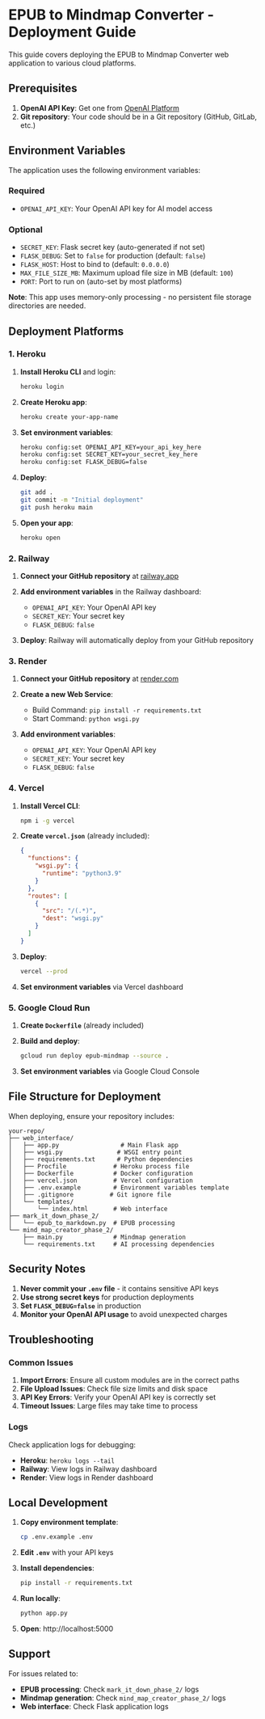 # EPUB to Mindmap Converter - Deployment Guide

This guide covers deploying the EPUB to Mindmap Converter web application to various cloud platforms.

## Prerequisites

1. **OpenAI API Key**: Get one from [OpenAI Platform](https://platform.openai.com/api-keys)
2. **Git repository**: Your code should be in a Git repository (GitHub, GitLab, etc.)

## Environment Variables

The application uses the following environment variables:

### Required
- `OPENAI_API_KEY`: Your OpenAI API key for AI model access

### Optional
- `SECRET_KEY`: Flask secret key (auto-generated if not set)
- `FLASK_DEBUG`: Set to `false` for production (default: `false`)
- `FLASK_HOST`: Host to bind to (default: `0.0.0.0`)
- `MAX_FILE_SIZE_MB`: Maximum upload file size in MB (default: `100`)
- `PORT`: Port to run on (auto-set by most platforms)

**Note**: This app uses memory-only processing - no persistent file storage directories are needed.

## Deployment Platforms

### 1. Heroku

1. **Install Heroku CLI** and login:
   ```bash
   heroku login
   ```

2. **Create Heroku app**:
   ```bash
   heroku create your-app-name
   ```

3. **Set environment variables**:
   ```bash
   heroku config:set OPENAI_API_KEY=your_api_key_here
   heroku config:set SECRET_KEY=your_secret_key_here
   heroku config:set FLASK_DEBUG=false
   ```

4. **Deploy**:
   ```bash
   git add .
   git commit -m "Initial deployment"
   git push heroku main
   ```

5. **Open your app**:
   ```bash
   heroku open
   ```

### 2. Railway

1. **Connect your GitHub repository** at [railway.app](https://railway.app)

2. **Add environment variables** in the Railway dashboard:
   - `OPENAI_API_KEY`: Your OpenAI API key
   - `SECRET_KEY`: Your secret key
   - `FLASK_DEBUG`: `false`

3. **Deploy**: Railway will automatically deploy from your GitHub repository

### 3. Render

1. **Connect your GitHub repository** at [render.com](https://render.com)

2. **Create a new Web Service**:
   - Build Command: `pip install -r requirements.txt`
   - Start Command: `python wsgi.py`

3. **Add environment variables**:
   - `OPENAI_API_KEY`: Your OpenAI API key
   - `SECRET_KEY`: Your secret key
   - `FLASK_DEBUG`: `false`

### 4. Vercel

1. **Install Vercel CLI**:
   ```bash
   npm i -g vercel
   ```

2. **Create `vercel.json`** (already included):
   ```json
   {
     "functions": {
       "wsgi.py": {
         "runtime": "python3.9"
       }
     },
     "routes": [
       {
         "src": "/(.*)",
         "dest": "wsgi.py"
       }
     ]
   }
   ```

3. **Deploy**:
   ```bash
   vercel --prod
   ```

4. **Set environment variables** via Vercel dashboard

### 5. Google Cloud Run

1. **Create `Dockerfile`** (already included)

2. **Build and deploy**:
   ```bash
   gcloud run deploy epub-mindmap --source .
   ```

3. **Set environment variables** via Google Cloud Console

## File Structure for Deployment

When deploying, ensure your repository includes:

```
your-repo/
├── web_interface/
│   ├── app.py                 # Main Flask app
│   ├── wsgi.py               # WSGI entry point
│   ├── requirements.txt      # Python dependencies
│   ├── Procfile             # Heroku process file
│   ├── Dockerfile           # Docker configuration
│   ├── vercel.json          # Vercel configuration
│   ├── .env.example         # Environment variables template
│   ├── .gitignore          # Git ignore file
│   └── templates/
│       └── index.html       # Web interface
├── mark_it_down_phase_2/
│   └── epub_to_markdown.py  # EPUB processing
└── mind_map_creator_phase_2/
    ├── main.py              # Mindmap generation
    └── requirements.txt     # AI processing dependencies
```

## Security Notes

1. **Never commit your `.env` file** - it contains sensitive API keys
2. **Use strong secret keys** for production deployments
3. **Set `FLASK_DEBUG=false`** in production
4. **Monitor your OpenAI API usage** to avoid unexpected charges

## Troubleshooting

### Common Issues

1. **Import Errors**: Ensure all custom modules are in the correct paths
2. **File Upload Issues**: Check file size limits and disk space
3. **API Key Errors**: Verify your OpenAI API key is correctly set
4. **Timeout Issues**: Large files may take time to process

### Logs

Check application logs for debugging:
- **Heroku**: `heroku logs --tail`
- **Railway**: View logs in Railway dashboard
- **Render**: View logs in Render dashboard

## Local Development

1. **Copy environment template**:
   ```bash
   cp .env.example .env
   ```

2. **Edit `.env`** with your API keys

3. **Install dependencies**:
   ```bash
   pip install -r requirements.txt
   ```

4. **Run locally**:
   ```bash
   python app.py
   ```

5. **Open**: http://localhost:5000

## Support

For issues related to:
- **EPUB processing**: Check `mark_it_down_phase_2/` logs
- **Mindmap generation**: Check `mind_map_creator_phase_2/` logs
- **Web interface**: Check Flask application logs
